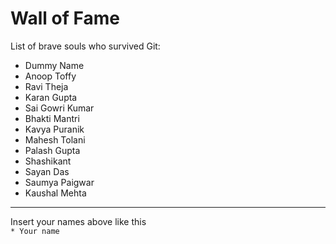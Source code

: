 # Wall of Fame

List of brave souls who survived Git:
* Dummy Name
* Anoop Toffy
* Ravi Theja
* Karan Gupta
* Sai Gowri Kumar
* Bhakti Mantri
* Kavya Puranik
* Mahesh Tolani
* Palash Gupta
* Shashikant
* Sayan Das
* Saumya Paigwar 
* Kaushal Mehta
---
Insert your names above like this\
`* Your name`
